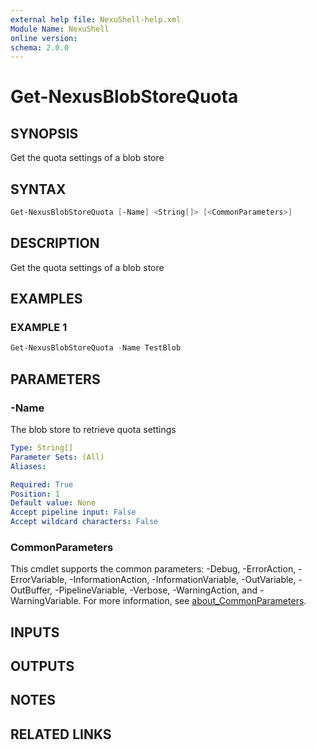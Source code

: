 ```yaml
---
external help file: NexuShell-help.xml
Module Name: NexuShell
online version:
schema: 2.0.0
---
```


# Get-NexusBlobStoreQuota

## SYNOPSIS

Get the quota settings of a blob store

## SYNTAX

```powershell
Get-NexusBlobStoreQuota [-Name] <String[]> [<CommonParameters>]
```

## DESCRIPTION

Get the quota settings of a blob store

## EXAMPLES

### EXAMPLE 1

```powershell
Get-NexusBlobStoreQuota -Name TestBlob
```

## PARAMETERS

### -Name

The blob store to retrieve quota settings

```yaml
Type: String[]
Parameter Sets: (All)
Aliases:

Required: True
Position: 1
Default value: None
Accept pipeline input: False
Accept wildcard characters: False
```

### CommonParameters

This cmdlet supports the common parameters: -Debug, -ErrorAction, -ErrorVariable, -InformationAction, -InformationVariable, -OutVariable, -OutBuffer, -PipelineVariable, -Verbose, -WarningAction, and -WarningVariable. For more information, see [about_CommonParameters](http://go.microsoft.com/fwlink/?LinkID=113216).

## INPUTS

## OUTPUTS

## NOTES

## RELATED LINKS
